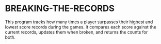 # BREAKING-THE-RECORDS
This program tracks how many times a player surpasses their highest and lowest score records during the games. It compares each score against the current records, updates them when broken, and returns the counts for both.
